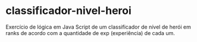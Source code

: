 # classificador-nivel-heroi
Exercício de lógica em Java Script de um classificador de nível de herói em ranks de acordo com a quantidade de exp (experiência) de cada um.

